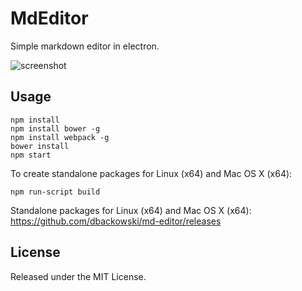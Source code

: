 # MdEditor

Simple markdown editor in electron.

![screenshot](http://i.imgur.com/HqEAogk.png)

## Usage

    npm install
    npm install bower -g
    npm install webpack -g
    bower install
    npm start

To create standalone packages for Linux (x64) and Mac OS X (x64):

    npm run-script build

Standalone packages for Linux (x64) and Mac OS X (x64): 
https://github.com/dbackowski/md-editor/releases

## License

Released under the MIT License.